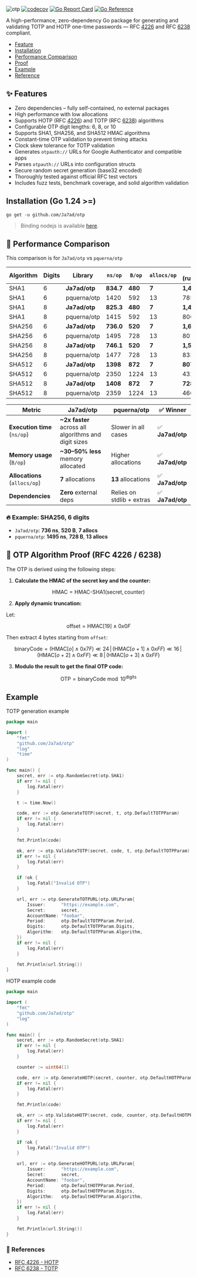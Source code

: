 ![otp](.github/otp.svg)
[![codecov](https://codecov.io/gh/Ja7ad/otp/branch/main/graph/badge.svg?token=8N6N60D5UI)](https://codecov.io/gh/Ja7ad/otp)
[![Go Report Card](https://goreportcard.com/badge/github.com/Ja7ad/otp)](https://goreportcard.com/report/github.com/Ja7ad/otp)
[![Go Reference](https://pkg.go.dev/badge/github.com/Ja7ad/otp.svg)](https://pkg.go.dev/github.com/Ja7ad/otp)

A high-performance, zero-dependency Go package for generating and validating TOTP and HOTP one-time passwords — RFC [4226](https://datatracker.ietf.org/doc/html/rfc4226) and RFC [6238](https://datatracker.ietf.org/doc/html/rfc6238) compliant.


- [Feature](#-features)
- [Installation](#installation-go-124-)
- [Performance Comparison](#-performance-comparison)
- [Proof](#-otp-algorithm-proof-rfc-4226--6238)
- [Example](#example)
- [Reference](#-references)

## ✨ Features

- Zero dependencies – fully self-contained, no external packages  
- High performance with low allocations
- Supports HOTP (RFC [4226](https://datatracker.ietf.org/doc/html/rfc4226)) and TOTP (RFC [6238](https://datatracker.ietf.org/doc/html/rfc6238)) algorithms  
- Configurable OTP digit lengths: 6, 8, or 10  
- Supports SHA1, SHA256, and SHA512 HMAC algorithms  
- Constant-time OTP validation to prevent timing attacks  
- Clock skew tolerance for TOTP validation  
- Generates `otpauth://` URLs for Google Authenticator and compatible apps  
- Parses `otpauth://` URLs into configuration structs  
- Secure random secret generation (base32 encoded)  
- Thoroughly tested against official RFC test vectors  
- Includes fuzz tests, benchmark coverage, and solid algorithm validation

## Installation (Go 1.24 >=)

```shell
go get -u github.com/Ja7ad/otp
```

> Binding nodejs is available [here](./otp-js).

## 🚀 Performance Comparison

This comparison is for `Ja7ad/otp` vs `pquerna/otp`

| Algorithm | Digits | Library        | `ns/op` | `B/op` | `allocs/op` | `N` (runs/sec) |
|-----------|--------|----------------|---------|--------|--------------|----------------|
| SHA1      | 6      | **Ja7ad/otp**  | **834.7**   | **480**   | **7**         | **1,452,314**  |
| SHA1      | 6      | pquerna/otp    | 1420    | 592    | 13           | 785,282        |
| SHA1      | 8      | **Ja7ad/otp**  | **825.3**   | **480**   | **7**         | **1,455,498**  |
| SHA1      | 8      | pquerna/otp    | 1415    | 592    | 13           | 806,175        |
| SHA256    | 6      | **Ja7ad/otp**  | **736.0**   | **520**   | **7**         | **1,620,219**  |
| SHA256    | 6      | pquerna/otp    | 1495    | 728    | 13           | 801,048        |
| SHA256    | 8      | **Ja7ad/otp**  | **746.1**   | **520**   | **7**         | **1,596,862**  |
| SHA256    | 8      | pquerna/otp    | 1477    | 728    | 13           | 833,773        |
| SHA512    | 6      | **Ja7ad/otp**  | **1398**    | **872**   | **7**         | **807,380**    |
| SHA512    | 6      | pquerna/otp    | 2350    | 1224   | 13           | 432,844        |
| SHA512    | 8      | **Ja7ad/otp**  | **1408**    | **872**   | **7**         | **728,832**    |
| SHA512    | 8      | pquerna/otp    | 2359    | 1224   | 13           | 466,941        |


| Metric            | Ja7ad/otp           | pquerna/otp        | ✅ Winner |
|------------------|---------------------|---------------------|----------|
| **Execution time** (`ns/op`) | **~2x faster** across all algorithms and digit sizes | Slower in all cases | ✅ **Ja7ad/otp** |
| **Memory usage** (`B/op`) | **~30–50% less** memory allocated | Higher allocations | ✅ **Ja7ad/otp** |
| **Allocations** (`allocs/op`) | **7** allocations | **13** allocations | ✅ **Ja7ad/otp** |
| **Dependencies**  | **Zero** external deps | Relies on stdlib + extras | ✅ **Ja7ad/otp** |

### 🔥 Example: SHA256, 6 digits
- `Ja7ad/otp`: **736 ns**, **520 B**, **7 allocs**
- `pquerna/otp`: **1495 ns**, **728 B**, **13 allocs**

## 🔢 OTP Algorithm Proof (RFC 4226 / 6238)

The OTP is derived using the following steps:

1. **Calculate the HMAC of the secret key and the counter:**

$$
\text{HMAC} = \text{HMAC-SHA1}(\text{secret}, \text{counter})
$$

2. **Apply dynamic truncation:**

Let:

$$
\text{offset} = \text{HMAC}[19] \land 0x0F
$$

Then extract 4 bytes starting from `offset`:

$$
\text{binaryCode} = (\text{HMAC}[o] \land 0x7F) \ll 24 \,\vert\, (\text{HMAC}[o+1] \land 0xFF) \ll 16 \,\vert\, (\text{HMAC}[o+2] \land 0xFF) \ll 8 \,\vert\, (\text{HMAC}[o+3] \land 0xFF)
$$

3. **Modulo the result to get the final OTP code:**

$$
\text{OTP} = \text{binaryCode} \bmod 10^{\text{digits}}
$$


## Example

TOTP generation example

```go
package main

import (
	"fmt"
	"github.com/Ja7ad/otp"
	"log"
	"time"
)

func main() {
	secret, err := otp.RandomSecret(otp.SHA1)
	if err != nil {
		log.Fatal(err)
	}

	t := time.Now()

	code, err := otp.GenerateTOTP(secret, t, otp.DefaultTOTPParam)
	if err != nil {
		log.Fatal(err)
	}

	fmt.Println(code)

	ok, err := otp.ValidateTOTP(secret, code, t, otp.DefaultTOTPParam)
	if err != nil {
		log.Fatal(err)
	}

	if !ok {
		log.Fatal("Invalid OTP")
	}

	url, err := otp.GenerateTOTPURL(otp.URLParam{
		Issuer:      "https://example.com",
		Secret:      secret,
		AccountName: "foobar",
		Period:      otp.DefaultTOTPParam.Period,
		Digits:      otp.DefaultTOTPParam.Digits,
		Algorithm:   otp.DefaultTOTPParam.Algorithm,
	})
	if err != nil {
		log.Fatal(err)
	}

	fmt.Println(url.String())
}
```

HOTP example code

```go
package main

import (
	"fmt"
	"github.com/Ja7ad/otp"
	"log"
)

func main() {
	secret, err := otp.RandomSecret(otp.SHA1)
	if err != nil {
		log.Fatal(err)
	}

	counter := uint64(1)

	code, err := otp.GenerateHOTP(secret, counter, otp.DefaultHOTPParam)
	if err != nil {
		log.Fatal(err)
	}

	fmt.Println(code)

	ok, err := otp.ValidateHOTP(secret, code, counter, otp.DefaultHOTPParam)
	if err != nil {
		log.Fatal(err)
	}

	if !ok {
		log.Fatal("Invalid OTP")
	}

	url, err := otp.GenerateHOTPURL(otp.URLParam{
		Issuer:      "https://example.com",
		Secret:      secret,
		AccountName: "foobar",
		Period:      otp.DefaultHOTPParam.Period,
		Digits:      otp.DefaultHOTPParam.Digits,
		Algorithm:   otp.DefaultHOTPParam.Algorithm,
	})
	if err != nil {
		log.Fatal(err)
	}

	fmt.Println(url.String())
}
```

### 📖 References

- [RFC 4226 - HOTP](https://datatracker.ietf.org/doc/html/rfc4226)
- [RFC 6238 - TOTP](https://datatracker.ietf.org/doc/html/rfc6238)
